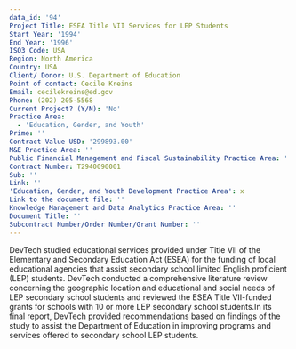 ```yaml
---
data_id: '94'
Project Title: ESEA Title VII Services for LEP Students
Start Year: '1994'
End Year: '1996'
ISO3 Code: USA
Region: North America
Country: USA
Client/ Donor: U.S. Department of Education
Point of contact: Cecile Kreins
Email: cecilekreins@ed.gov
Phone: (202) 205-5568
Current Project? (Y/N): 'No'
Practice Area:
  - 'Education, Gender, and Youth'
Prime: ''
Contract Value USD: '299893.00'
M&E Practice Area: ''
Public Financial Management and Fiscal Sustainability Practice Area: ''
Contract Number: T2940090001
Sub: ''
Link: ''
'Education, Gender, and Youth Development Practice Area': x
Link to the document file: ''
Knowledge Management and Data Analytics Practice Area: ''
Document Title: ''
Subcontract Number/Order Number/Grant Number: ''
---
```

DevTech studied educational services provided under Title VII of the Elementary and Secondary Education Act (ESEA) for the funding of local educational agencies that assist secondary school limited English proficient (LEP) students. DevTech conducted a comprehensive literature review concerning the geographic location and educational and social needs of LEP secondary school students and reviewed the ESEA Title VII-funded grants for schools with 10 or more LEP secondary school students.In its final report, DevTech provided recommendations based on findings of the study to assist the Department of Education in improving programs and services offered to secondary school LEP students.